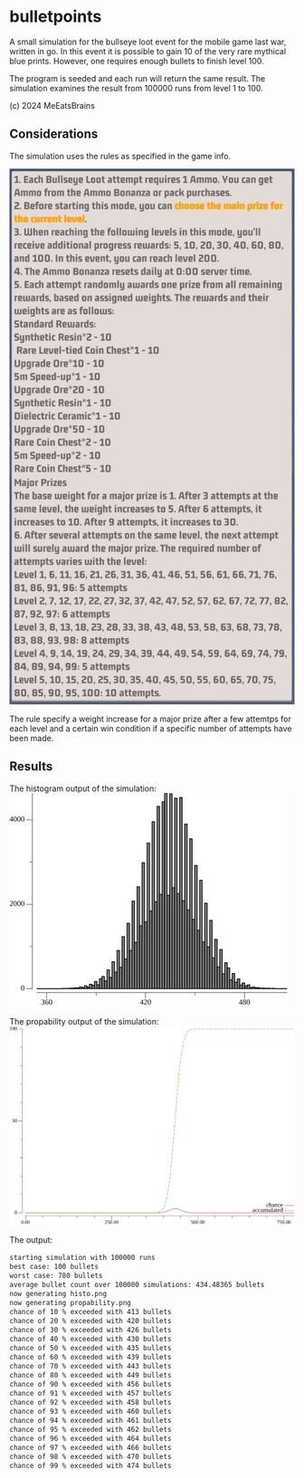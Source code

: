 # bulletpoints
A small simulation for the bullseye loot event for the mobile game last war, written in go. In this event it is possible to gain 10 of the very rare mythical blue prints. However, one requires enough bullets to finish level 100.

The program is seeded and each run will return the same result. The simulation examines the result from 100000 runs from level 1 to 100.

(c) 2024 MeEatsBrains

## Considerations
The simulation uses the rules as specified in the game info.

![image](rules.png)

The rule specify a  weight increase for a major prize after a few attemtps for each level and a certain win condition if a specific number of attempts have been made.

## Results
The histogram output of the simulation:
![image](histo.png)

The propability output of the simulation:
![image](propability.png)

The output:
```
starting simulation with 100000 runs
best case: 100 bullets
worst case: 780 bullets
average bullet count over 100000 simulations: 434.48365 bullets
now generating histo.png
now generating propability.png
chance of 10 % exceeded with 413 bullets
chance of 20 % exceeded with 420 bullets
chance of 30 % exceeded with 426 bullets
chance of 40 % exceeded with 430 bullets
chance of 50 % exceeded with 435 bullets
chance of 60 % exceeded with 439 bullets
chance of 70 % exceeded with 443 bullets
chance of 80 % exceeded with 449 bullets
chance of 90 % exceeded with 456 bullets
chance of 91 % exceeded with 457 bullets
chance of 92 % exceeded with 458 bullets
chance of 93 % exceeded with 460 bullets
chance of 94 % exceeded with 461 bullets
chance of 95 % exceeded with 462 bullets
chance of 96 % exceeded with 464 bullets
chance of 97 % exceeded with 466 bullets
chance of 98 % exceeded with 470 bullets
chance of 99 % exceeded with 474 bullets
```
